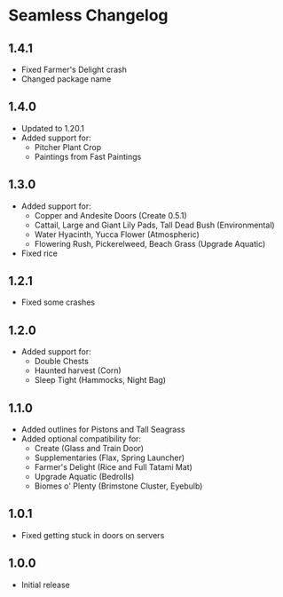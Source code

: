 # Seamless Changelog

## 1.4.1
- Fixed Farmer's Delight crash
- Changed package name

## 1.4.0
- Updated to 1.20.1
- Added support for:
  - Pitcher Plant Crop
  - Paintings from Fast Paintings

## 1.3.0
- Added support for:
  - Copper and Andesite Doors (Create 0.5.1)
  - Cattail, Large and Giant Lily Pads, Tall Dead Bush (Environmental)
  - Water Hyacinth, Yucca Flower (Atmospheric)
  - Flowering Rush, Pickerelweed, Beach Grass (Upgrade Aquatic)
- Fixed rice

## 1.2.1
- Fixed some crashes

## 1.2.0
- Added support for:
  - Double Chests
  - Haunted harvest (Corn)
  - Sleep Tight (Hammocks, Night Bag)

## 1.1.0
- Added outlines for Pistons and Tall Seagrass
- Added optional compatibility for:
  - Create (Glass and Train Door)
  - Supplementaries (Flax, Spring Launcher)
  - Farmer's Delight (Rice and Full Tatami Mat)
  - Upgrade Aquatic (Bedrolls)
  - Biomes o' Plenty (Brimstone Cluster, Eyebulb)

## 1.0.1
- Fixed getting stuck in doors on servers

## 1.0.0
- Initial release